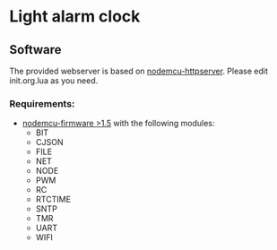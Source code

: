 # Light alarm clock
## Software
The provided webserver is based on [nodemcu-httpserver](https://github.com/Mr-Pi/nodemcu-httpserver).
Please edit init.org.lua as you need.

### Requirements:
* [nodemcu-firmware >1.5](https://github.com/nodemcu/nodemcu-firmware/tree/dev) with the following modules:
	* BIT
	* CJSON
	* FILE
	* NET
	* NODE
	* PWM
	* RC
	* RTCTIME
	* SNTP
	* TMR
	* UART
	* WIFI
